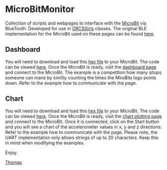 # MicroBitMonitor
 
Collection of scripts and webpages to interface with the <a href="www.microbit.org">MicroBit</a> via BlueTooth. Developed for use in 
<a href="www.orcsgirls.org">ORCSGirls</a> classes. The original BLE implementation for the MicroBit used on these pages can be 
found <a href="https://github.com/thegecko/microbit-web-bluetooth">here</a>.

## Dashboard

You will need to download and load this <a href="https://tproffen.github.io/MicroBitMonitor/hexfiles/microbit-BLEDashboard.hex">hex file</a> to your MicroBit. The code can be viewed <a href="https://tproffen.github.io/MicroBitMonitor/images/dashboardScreenShot.png">here</a>. Once the MicroBit is ready, visit the <a href="https://tproffen.github.io/MicroBitMonitor/Dashboard.html">dashboard page</a> and connect to the MicroBit. The example is a competition how many situps someone can mane by sim0ly counting the times the MiroBits logo points down. Refer to the example how to communicate with the page.

## Chart

You will need to download and load this <a href="https://tproffen.github.io/MicroBitMonitor/hexfiles/microbit-BLEPlotter.hex">hex file</a> to your MicroBit. The code can be viewed <a href="https://tproffen.github.io/MicroBitMonitor/images/chartScreenShot.png">here</a>. Once the MicroBit is ready, visit the <a href="https://tproffen.github.io/MicroBitMonitor/Chart.html">chart plotting page</a> and connect to the MicroBit. Once it is connected, click on the Start button and you will see a chart of the accelerometer values in x, y and z directions. Refer to the example how to communicate with the page. Please note, the UART implementation only allows strings of up to 20 characters. Keep this in mind when modifying the examples.

Enjoy.

<a href="mailto:thomas@orcsgirls.org">Thomas</a>